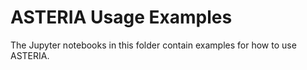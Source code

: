 # ASTERIA Usage Examples

The Jupyter notebooks in this folder contain examples for how to use ASTERIA.
